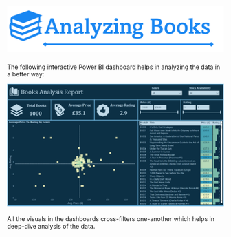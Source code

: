 # ![Project Logo][project_logo]

The following interactive Power BI dashboard helps in analyzing the data in a better way:

[![Power BI Dashboard][dashboard_image]][dashboard_link]

All the visuals in the dashboards cross-filters one-another which helps in deep-dive analysis of the data.

<!-- Links -->

[project_logo]: ../06_RESOURCES/project_cover_image.png
[dashboard_link]: https://app.powerbi.com/view?r=eyJrIjoiMjdlZjJjYmUtNjEyMC00ODVjLTk4Y2YtMWEzYmI4MDZlNjljIiwidCI6IjcwODlkNGIxLTQyMmUtNDYzZi1hNGM3LTViY2FiOTk0MGRiZCJ9
[dashboard_image]: ../06_RESOURCES/dashboard_image.png
